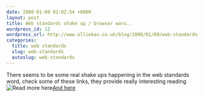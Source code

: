 ```yaml
--- 
date: 2008-01-09 01:02:54 +0000
layout: post
title: Web standards shake up / browser wars..
wordpress_id: 12
wordpress_url: http://www.olliekav.co.uk/blog/2008/01/09/web-standards-shake-up-browser-wars/
categories: 
  title: web standards
  slug: web-standards
  autoslug: web-standards
---
```

There seems to be some real shake ups happening in the web standards word, check some of these links, they provide really interesting reading![Read more here](http://www.b-list.org/weblog/2007/dec/17/standards/)[And here](http://www.stuffandnonsense.co.uk/malarkey/more/css_unworking_group/)
